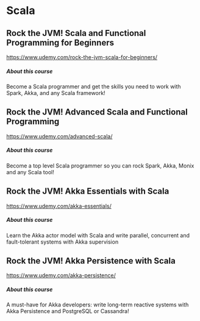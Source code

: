 # Scala

## Rock the JVM! Scala and Functional Programming for Beginners

https://www.udemy.com/rock-the-jvm-scala-for-beginners/

##### About this course

Become a Scala programmer and get the skills you need to work with Spark, Akka, and any Scala framework!


## Rock the JVM! Advanced Scala and Functional Programming

https://www.udemy.com/advanced-scala/

##### About this course

Become a top level Scala programmer so you can rock Spark, Akka, Monix and any Scala tool!


## Rock the JVM! Akka Essentials with Scala

https://www.udemy.com/akka-essentials/

##### About this course

Learn the Akka actor model with Scala and write parallel, concurrent and fault-tolerant systems with Akka supervision


## Rock the JVM! Akka Persistence with Scala

https://www.udemy.com/akka-persistence/

##### About this course

A must-have for Akka developers: write long-term reactive systems with Akka Persistence and PostgreSQL or Cassandra!
